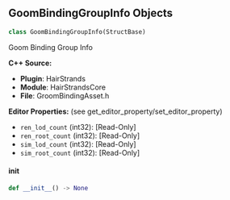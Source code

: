 ## GoomBindingGroupInfo Objects

```python
class GoomBindingGroupInfo(StructBase)
```

Goom Binding Group Info

**C++ Source:**

- **Plugin**: HairStrands
- **Module**: HairStrandsCore
- **File**: GroomBindingAsset.h

**Editor Properties:** (see get_editor_property/set_editor_property)

- ``ren_lod_count`` (int32):  [Read-Only]
- ``ren_root_count`` (int32):  [Read-Only]
- ``sim_lod_count`` (int32):  [Read-Only]
- ``sim_root_count`` (int32):  [Read-Only]

<a id="unreal.GoomBindingGroupInfo.__init__"></a>

#### __init__

```python
def __init__() -> None
```

<a id="unreal.FollicleMaskOptions"></a>